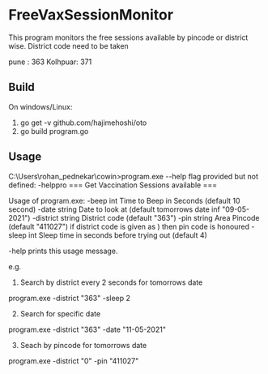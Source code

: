 # FreeVaxSessionMonitor
This program monitors the free sessions available by pincode or district wise. District code need to be taken

pune : 363
Kolhpuar: 371


## Build
On windows/Linux:
1) go get -v github.com/hajimehoshi/oto
2) go build program.go

## Usage
C:\Users\rohan_pednekar\cowin>program.exe --help
flag provided but not defined: -helppro
=== Get Vaccination Sessions available ===

Usage of program.exe:
  -beep int
        Time to Beep in Seconds (default 10 second)
  -date string
        Date to look at (default tomorrows date inf "09-05-2021")
  -district string
        District code (default "363")
  -pin string
        Area Pincode (default "411027") if district code is given as ) then pin code is honoured
  -sleep int
        Sleep time in seconds before trying out (default 4)

-help prints this usage message.

e.g. 

1) Search by district every 2 seconds for tomorrows date
 
  program.exe -district "363" -sleep 2
  
2) Search for specific date

  program.exe -district "363" -date "11-05-2021"
  
3) Seach by pincode for tomorrows date

  program.exe -district "0" -pin "411027"
  
  
  


